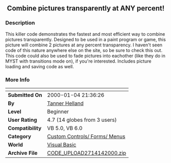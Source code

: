 ﻿<div align="center">

## Combine pictures transparently at ANY percent\!


</div>

### Description

This killer code demonstrates the fastest and most efficient way to combine pictures transparently. Designed to be used in a paint program or game, this picture will combine 2 pictures at any percent transparency. I haven't seen code of this nature anywhere else on the site, so be sure to check this out. This code could also be used to fade pictures into eachother (like they do in MYST with transitions mode on), if you're interested. Includes picture loading and saving code as well.
 
### More Info
 


<span>             |<span>
---                |---
**Submitted On**   |2000-01-04 21:36:26
**By**             |[Tanner Helland](https://github.com/Planet-Source-Code/PSCIndex/blob/master/ByAuthor/tanner-helland.md)
**Level**          |Beginner
**User Rating**    |4.7 (14 globes from 3 users)
**Compatibility**  |VB 5\.0, VB 6\.0
**Category**       |[Custom Controls/ Forms/  Menus](https://github.com/Planet-Source-Code/PSCIndex/blob/master/ByCategory/custom-controls-forms-menus__1-4.md)
**World**          |[Visual Basic](https://github.com/Planet-Source-Code/PSCIndex/blob/master/ByWorld/visual-basic.md)
**Archive File**   |[CODE\_UPLOAD2714142000\.zip](https://github.com/Planet-Source-Code/tanner-helland-combine-pictures-transparently-at-any-percent__1-5305/archive/master.zip)








